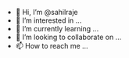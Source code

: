 - 👋 Hi, I’m @sahilraje
- 👀 I’m interested in ...
- 🌱 I’m currently learning ...
- 💞️ I’m looking to collaborate on ...
- 📫 How to reach me ...

<!---
sahilraje/sahilraje is a ✨ special ✨ repository because its `README.md` (this file) appears on your GitHub profile.
You can click the Preview link to take a look at your changes.
--->

